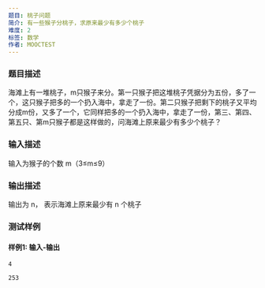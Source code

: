 ```yaml
---
题目: 桃子问题
简介: 有一些猴子分桃子，求原来最少有多少个桃子
难度: 2
标签: 数学
作者: MOOCTEST
---
```


### 题目描述

海滩上有一堆桃子，m只猴子来分。第一只猴子把这堆桃子凭据分为五份，多了一个，这只猴子把多的一个扔入海中，拿走了一份。第二只猴子把剩下的桃子又平均分成m份，又多了一个，它同样把多的一个扔入海中，拿走了一份，第三、第四、第五只、第m只猴子都是这样做的，问海滩上原来最少有多少个桃子？ 

### 输入描述

输入为猴子的个数 m（3≤m≤9）

### 输出描述

输出为 n， 表示海滩上原来最少有 n 个桃子

### 测试样例

#### 样例1: 输入-输出

```
4
```

```
253
```

